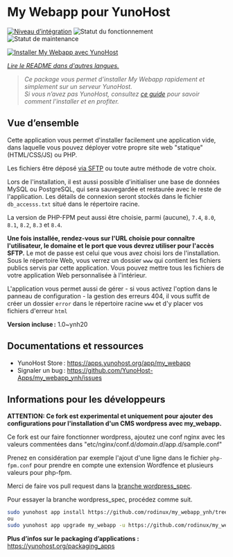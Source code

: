<!--
N.B.: This README was automatically generated by https://github.com/YunoHost/apps/tree/master/tools/README-generator
It shall NOT be edited by hand.
-->

# My Webapp pour YunoHost

[![Niveau d’intégration](https://apps.yunohost.org/badge/integration/my_webapp)](https://ci-apps.yunohost.org/ci/apps/my_webapp/)
![Statut du fonctionnement](https://apps.yunohost.org/badge/state/my_webapp)
![Statut de maintenance](https://apps.yunohost.org/badge/maintained/my_webapp)

[![Installer My Webapp avec YunoHost](https://install-app.yunohost.org/install-with-yunohost.svg)](https://install-app.yunohost.org/?app=my_webapp)

*[Lire le README dans d'autres langues.](./ALL_README.md)*

> *Ce package vous permet d’installer My Webapp rapidement et simplement sur un serveur YunoHost.*  
> *Si vous n’avez pas YunoHost, consultez [ce guide](https://yunohost.org/install) pour savoir comment l’installer et en profiter.*

## Vue d’ensemble

Cette application vous permet d'installer facilement une application vide, dans laquelle vous pouvez déployer votre propre site web "statique" (HTML/CSS/JS) ou PHP.

Les fichiers être déposé [via SFTP](https://yunohost.org/fr/filezilla) ou toute autre méthode de votre choix.

Lors de l'installation, il est aussi possible d'initialiser une base de données MySQL ou PostgreSQL, qui sera sauvegardée et restaurée avec le reste de l'application. Les détails de connexion seront stockés dans le fichier `db_accesss.txt` situé dans le répertoire racine.

La version de PHP-FPM peut aussi être choisie, parmi (aucune), `7.4`, `8.0`, `8.1`, `8.2`, `8.3` et `8.4`.

**Une fois installée, rendez-vous sur l'URL choisie pour connaître l'utilisateur, le domaine et le port que vous devrez utiliser pour l'accès SFTP.** Le mot de passe est celui que vous avez choisi lors de l'installation. Sous le répertoire Web, vous verrez un dossier `www` qui contient les fichiers publics servis par cette application. Vous pouvez mettre tous les fichiers de votre application Web personnalisée à l'intérieur.

L'application vous permet aussi de gérer - si vous activez l'option dans le panneau de configuration - la gestion des erreurs 404, il vous suffit de créer un dossier `error` dans le répertoire racine `www` et d'y placer vos fichiers d'erreur `html` 


**Version incluse :** 1.0~ynh20
## Documentations et ressources

- YunoHost Store : <https://apps.yunohost.org/app/my_webapp>
- Signaler un bug : <https://github.com/YunoHost-Apps/my_webapp_ynh/issues>

## Informations pour les développeurs

**ATTENTION: Ce fork est experimental et uniquement pour ajouter des configurations pour l'installation d'un CMS wordpress avec my_webapp.**

Ce fork est our faire fonctionner wordpress, ajoutez une conf nginx avec les valeurs commentées dans "etc/nginx/conf.d/$domain.d/$app.d/sample.conf"

Prenez en considération par exemple l'ajout d'une ligne dans le fichier `php-fpm.conf` pour prendre en compte une extension Wordfence et plusieurs valeurs pour php-fpm.

Merci de faire vos pull request dans la [branche wordpress_spec](https://github.com/rodinux/my_webapp_ynh/tree/wordpress_spec).

Pour essayer la branche wordpress_spec, procédez comme suit.

``` bash
sudo yunohost app install https://github.com/rodinux/my_webapp_ynh/tree/wordpress_spec --debug
ou
sudo yunohost app upgrade my_webapp -u https://github.com/rodinux/my_webapp_ynh/tree/wordpress_spec --debug
```

**Plus d’infos sur le packaging d’applications :** <https://yunohost.org/packaging_apps>
